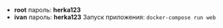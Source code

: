 * **root** пароль: **herka123**
* **ivan** пароль: **herka123**
Запуск приложения:  `docker-compose run web`
